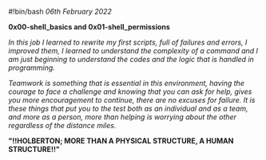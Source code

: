 #!bin/bash
_06th February 2022_

__0x00-shell_basics and 0x01-shell_permissions__


_In this job I learned to rewrite my first scripts, full of failures and errors, I improved them, I learned to understand the complexity of a command and I am just beginning to understand the codes and the logic that is handled in programming._


_Teamwork is something that is essential in this environment, having the courage to face a challenge and knowing that you can ask for help, gives you more encouragement to continue, there are no excuses for failure. It is these things that put you to the test both as an individual and as a team, and more as a person, more than helping is worrying about the other regardless of the distance miles._


__"!!HOLBERTON; MORE THAN A PHYSICAL STRUCTURE, A HUMAN STRUCTURE!!"__
